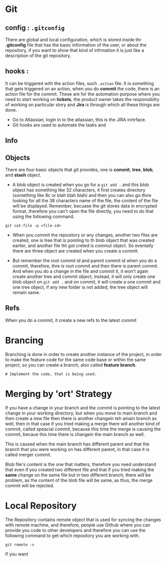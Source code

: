 # Git 

## config : `.gitconfig`

There are global and local configuration, which is stored inside thr **.gitconfig** file that has the basic information of the user, or about the repository, if you want to show that kind of infrmation it is just like a description of the git repository. 

## hooks : 

It can be triggered with the action files, such `.action` file. It is something that gets triggered on an action, when you do **commit** the code, there is an action file for the commit. These are for the automation purpose where you need to start working on **tickets**, the product owner takes the responsibilty of working on particular story and **Jira** is through which all these things are done.

- Go to Atlassian, login in to the atlassian, this is the JIRA inrtrface.
- Git hooks are used to automate the tasks and 

## Info 


## Objects

There are four basic objects that git provides, one is **commit**, **tree**, **blob**, and **stash** object. 

- A blob object is created when you go for a `git add .` and this blob object has something like 32 characters, it first creates directory (something like 8c or blah blah blah) and then you can also go tfore looking for all the 38 characters name of the file, the content of the file will be displayed. Remember, becuase the git stores data in encrypted format, therefore you can't open the file directly, you need to do that using the following command.

```
git cat-file -p <file-id>
```

- When you commit the repository or any changes, another two files are created, one is tree that is pointing to th blob object that was created earlier, and another file tht got creted is commut object. So eventally there are three object are created when you create a commit. 

- But remember the root commit id and parent commit id when you do a commit, therefore, thre is root commit and then there is parent commit. And when you do a change in the file and commit it, it won't again create another tree and commit object, instead, it will only create one blob object on `git add .` and on commit, it will create a one commit and one tree object, if any new folder is not added, the tree object will remain same. 

## Refs

When you do a commit, it create a new refs to the latest commit 

# Brancing 

Branching is done in order to create another instance of the project, in order to make the feature code for the same code base or within the same project, so you can create a branch, also called **feature branch**. 

```
# Implement the code, that is being used.
```

# Merging by 'ort' Strategy

If you have a change in your branch and the commit is pointing to the latest change in your working directory, but when you move to main branch and then create a new file then there is another changein teh amain branch as well, then in that case if you tried making a merge there will another kind of commit, called speacial commit, because this time the merge is causing the commit, becaue this time there is changein the main branch as well.

This is caused when the main branch has different parent and that the branch that you were working on has different parent, in that case it is called merger commit.

Blob file's content is the one that matters, therefore you need understand that even if you created two different file and that if you tried making the **same** change on the same file but in two different branch, there will be problem, as the content of the blob file will be same, as thus, the merge commit will be rejected.

# Local Repository

The Repository contains remote object that is used for syncing the changes with remote machine, and therefore, people use Github where you can provide you code to other developers and therefore you can use the following command to get which repository you are working with.

```
git remote -v
```

If you want




